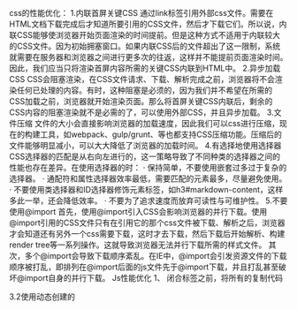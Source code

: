 

css的性能优化：
1.内联首屏关键CSS
通过link标签引用外部css文件。需要在HTML文档下载完成后才知道所要引用的CSS文件，然后才下载它们。所以说，内联CSS能够使浏览器开始页面渲染的时间提前。但是这种方式不适用于内联较大的CSS文件。因为初始拥塞窗口。如果内联CSS后的文件超出了这一限制，系统就需要在服务器和浏览器之间进行更多次的往返，这样并不能提前页面渲染时间。因此，我们应当只将渲染首屏内容所需的关键CSS内联到HTML中。
2.异步加载CSS
CSS会阻塞渲染，在CSS文件请求、下载、解析完成之前，浏览器将不会渲染任何已处理的内容。有时，这种阻塞是必须的，因为我们并不希望在所需的CSS加载之前，浏览器就开始渲染页面。那么将首屏关键CSS内联后，剩余的CSS内容的阻塞渲染就不是必需的了，可以使用外部CSS，并且异步加载。
3.文件压缩
文件的大小会直接影响浏览器的加载速度，因此我们可以css进行压缩，现在的构建工具，如webpack、gulp/grunt、等也都支持CSS压缩功能。压缩后的文件能够明显减小，可以大大降低了浏览器的加载时间。
4.有选择地使用选择器
CSS选择器的匹配是从右向左进行的，这一策略导致了不同种类的选择器之间的性能也存在差异。在使用选择器的时：
·  保持简单，不要使用嵌套过多过于复杂的选择器。
·  通配符和属性选择器效率最低，需要匹配的元素最多，尽量避免使用。
·  不要使用类选择器和ID选择器修饰元素标签，如h3#markdown-content，这样多此一举，还会降低效率。
·  不要为了追求速度而放弃可读性与可维护性。
5.不要使用@import
首先，使用@import引入CSS会影响浏览器的并行下载。使用@import引用的CSS文件只有在引用它的那个css文件被下载、解析之后，浏览器才会知道还有另外一个css需要下载，这时才去下载，然后下载后开始解析、构建render tree等一系列操作。这就导致浏览器无法并行下载所需的样式文件。
其次，多个@import会导致下载顺序紊乱。在IE中，@import会引发资源文件的下载顺序被打乱，即排列在@import后面的js文件先于@import下载，并且打乱甚至破坏@import自身的并行下载。
Js性能优化
1、 </body>闭合标签之前，将所有的<script> 标签放在页面底部，确保在脚步执行之前页面已经完成渲染。
2、 合并脚本。
下载单个 100KB 的文件将比下载 4 个 25KB 的文件更快，因此页面标签的<script>标签越少，加载也就越快，响应也越迅速。无论外链文件或者内嵌脚本。
3、使用无阻塞下载 javascript 的方法，即在页面加载完成后才加载 Javascript 代码。
以下有几种无阻塞下载方法：
3.1使用<script>的 defer 属性
<script src="file.js" defer></script>复制代码
3.2使用动态创建的<script>元素来下载并执行代码



3.3使用 XHR 对象下载 javascript代码并注入页面中





4.将经常使用的全局变量引用储存在一个局部变量里。
在函数执行过程中，每遇到一个变量，都会搜索函数的作用域链找到第一个匹配的变量，首先查找函数内部的变量，之后再沿着作用域链逐层寻找。因此，若我们要访问最外层的变量（全局变量），则相比直接访问内部的变量而言，会带来比较大的性能损耗。
5.对象的读取（减少对象成员的查找次数和嵌套深度）
javascript中，主要分为字面量、局部变量、数组元素和对象这四种。访问字面量和局部变量的速度最快，而访问数组元素和对象成员相对较慢。而访问对象成员的时候，就和作用域链一样，是在原型链上进行查找。因此，若查找的成员在原型链位置太深，则访问速度越慢。因此，我们应该尽可能的减少对象成员的查找次数和嵌套深度
6.最小化DOM的操作次数，尽可能的用javascript来处理，并且尽可能的使用局部变量储存DOM节点
7.减少重绘和重排，批量修改样式时，“离线”操作 DOM 树，使用缓存，并减少访问布局信息的次数。
减少“重绘”和“重排”
1、使元素脱离文档流
2、对其应用多次改变
3、把元素带回文档中
// 第一种方式：隐藏元素，应用修改，重新显示let ul = document.getElementById('nyList');
ul.style.display = 'none';// 向ul中添加附加数据
appendDataToElement(ul, data);
ul.style.display = 'block';
// 第二种方式：使用文档片段（document fragment）在当前DOM之外构建一个子树，再把它拷贝到文档(推荐)let fragment = document.createDocumentFragment();// 向fragment中添加附加数据
appendDataToElement(ul, data);document.getElementById('myList').appendChild(fragment);
// 第三种方式：将原始元素拷贝到一个脱离文档的节点中，修改副本，完成后再替换原始元素let old = document.getElementById('myList');let clone = old.cloneNode(true);// 向clone中添加附加数据
appendDataToElement(ul, data);
old.parentNode.replaceChild(clone, old);
8.使用事件委托减少事件处理器的数量
事件委托就是将目标节点的事件移到父节点来处理，由于浏览器冒泡的特点，当目标节点触发了该事件的时候，父节点也会触发该事件。因此，由父节点来负责监听和处理该事件。
function handleClick(target) { 
// 点击列表项的处理事件 
}
 function delegate (e) { 
// 判断目标对象是否为列表项 
if (e.target.nodeName === 'LI') { 
handleClick(e.target); }
 } 
const parent = document.getElementById('parent'); parent.addEventListener('click', delegate);





9.使用 Web Worker 来处理复杂的计算
JavaScript 是单线程的，因此 JavaScript 在执行复杂计算的时候很可能会阻塞线程，导致页面假死。但 Web Worker 的出现，以另外一种方式给了我们多线程的能力，可以将复杂计算放在 worker 中进行，当计算完成后，以postMessage的形式将结果传回来。
对于单个函数，因为 Web Worker 接受一个脚本的 url 作为参数，使用 URL.createObjectURL 方法，我们可以将一个函数的内容转换为 url，利用它创建一个 worker。
var workerContent = `
 self.onmessage = function(evt){ 
// ... 
// 在这里进行复杂计算
 var result = complexFunc(); 
// 将结果传回 self.postMessage(result); };` 
// 得到 url 
var blob = new Blob([workerContent]);
 var url = window.URL.createObjectURL(blob);
 // 创建 worker var worker = new Worker(url);


10.对高频触发的事件进行节流或消抖
函数防抖（debounce）：当持续触发事件时，一定时间段内没有再触发事件，事件处理函数才会执行一次，如果设定的时间到来之前，又一次触发了事件，就重新开始延时。
将几次操作合并为一此操作进行。原理是维护一个计时器，规定在delay时间后触发函数，但是在delay时间内再次触发的话，就会取消之前的计时器而重新设置。这样一来，只有最后一次操作能被触发。

函数节流（throttle）：当持续触发事件时，保证一定时间段内只调用一次事件处理函数。
使得一定时间内只触发一次函数。原理是通过判断是否到达一定时间来触发函数。



区别： 函数节流不管事件触发有多频繁，都会保证在规定时间内一定会执行一次真正的事件处理函数，而函数防抖只是在最后一次事件后才触发一次函数。 比如在页面的无限加载场景下，我们需要用户在滚动页面时，每隔一段时间发一次 Ajax 请求，而不是在用户停下滚动页面操作时才去请求数据。这样的场景，就适合用节流技术来实现。

